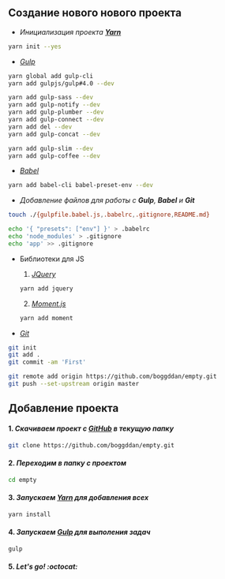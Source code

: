 ﻿## Создание нового нового проекта


* *Инициализация проекта [**Yarn**](https://yarnpkg.com/lang/en/)*

```bash
yarn init --yes
```

* [*Gulp*](http://gulpjs.com/)

```bash
yarn global add gulp-cli
yarn add gulpjs/gulp#4.0 --dev

yarn add gulp-sass --dev
yarn add gulp-notify --dev
yarn add gulp-plumber --dev
yarn add gulp-connect --dev
yarn add del --dev
yarn add gulp-concat --dev

yarn add gulp-slim --dev
yarn add gulp-coffee --dev
```

* [*Babel*](https://babeljs.io/)

```bash
yarn add babel-cli babel-preset-env --dev
```

* *Добавление файлов для работы с **Gulp**, **Babel** и **Git***

```bash
touch ./{gulpfile.babel.js,.babelrc,.gitignore,README.md}

echo '{ "presets": ["env"] }' > .babelrc
echo 'node_modules' > .gitignore
echo 'app' >> .gitignore
```

* Библиотеки для JS
  1. [*JQuery*](https://jquery.com/)

  ```bash
  yarn add jquery
  ```

  2. [*Moment.js*](https://momentjs.com/)

  ```bash
  yarn add moment
  ```

* [*Git*](https://git-scm.com/)

```bash
git init
git add .
git commit -am 'First'

git remote add origin https://github.com/boggddan/empty.git
git push --set-upstream origin master
```

## Добавление проекта

#### 1. *Скачиваем проект с [**GitHub**](https://github.com/boggddan/empty) в текущую папку*

```bash
git clone https://github.com/boggddan/empty.git
```

#### 2. *Переходим в папку с проектом*

```bash
cd empty
```

#### 3. *Запускаем [**Yarn**]((https://yarnpkg.com/lang/en/)) для добавления всех*

```bash
yarn install
```

#### 4. *Запускаем [**Gulp**](http://gulpjs.com/) для выполения задач*

```bash
gulp
```

#### 5. *Let's go! :octocat:*